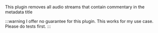 This plugin removes all audio streams that contain
commentary in the metadata title

:::warning
I offer no guarantee for this plugin. This works for my use case. Please do tests first.
:::